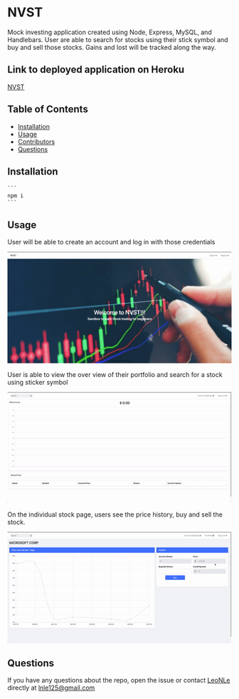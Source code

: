 # NVST
Mock investing application created using Node, Express, MySQL, and Handlebars.  User are able to search for stocks using their stick symbol and buy and sell those stocks.  Gains and lost will be tracked along the way. 

## Link to deployed application on Heroku
[NVST](https://dashboard.heroku.com/apps/nvst-1)

## Table of Contents
 * [Installation](#innstallation)
 * [Usage](#usage)
 * [Contributors](#contributors)
 * [Questions](#questions) 

## Installation
	```
	npm i
	```

## Usage
User will be able to create an account and log in with those credentials

![](./nvst-signup.gif)

User is able to view the over view of their portfolio and search for a stock using sticker symbol

![](./nvst-search.gif)

On the individual stock page, users see the price history, buy and sell the stock.

![](./nvst-transaction.gif)

## Questions 
If you have any questions about the repo, open the issue or contact [LeoNLe](https://github.com/leoNle) directly at lnle125@gmail.com
